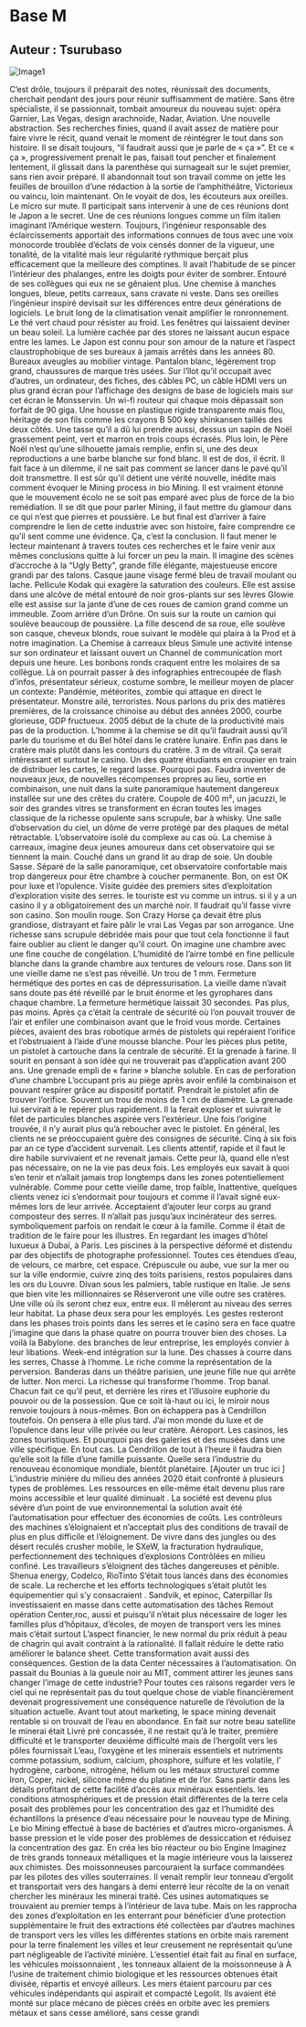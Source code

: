 # Base M
## Auteur : Tsurubaso

![Image1](/images/800400.png)


C’est drôle, toujours il préparait des notes, réunissait des documents, cherchait pendant des jours pour réunir suffisamment de matière. Sans être spécialiste, il se passionnait, tombait amoureux du nouveau sujet: opéra Garnier, Las Vegas, design arachnoïde, Nadar, Aviation. Une nouvelle abstraction. Ses recherches finies, quand il avait assez de matière pour faire vivre le récit, quand venait le moment de réintégrer le tout dans son histoire. Il se disait toujours, “il faudrait aussi que je parle de « ça »”. Et ce « ça », progressivement prenait le pas, faisait tout pencher et finalement lentement, il glissait dans la parenthèse qui surnageait sur le sujet premier, sans rien avoir préparé. Il abandonnait tout son travail comme on jette les feuilles de brouillon d’une rédaction à la sortie de l’amphithéâtre, Victorieux ou vaincu, loin maintenant. 
On le voyait de dos, les écouteurs aux oreilles. Le micro sur mute. Il participait sans intervenir à une de ces réunions dont le Japon a le secret. Une de ces réunions longues comme un film italien imaginant l’Amérique western. Toujours, l’ingénieur responsable des éclaircissements apportait des informations connues de tous avec une voix monocorde troublée d’éclats de voix censés donner de la vigueur, une tonalité, de la vitalité mais leur régularité rythmique berçait plus efficacement que la meilleure des comptines. Il avait l’habitude de se pincer l’intérieur des phalanges, entre les doigts pour éviter de sombrer. Entouré de ses collègues qui eux ne se gênaient plus. Une chemise à manches longues, bleue, petits carreaux, sans cravate ni veste. Dans ses oreilles l’ingénieur inspiré devisait sur les différences entre deux générations de logiciels. Le bruit long de la climatisation venait amplifier le ronronnement. Le thé vert chaud pour résister au froid. Les fenêtres qui laissaient deviner un beau soleil. La lumière cachée par des stores ne laissant aucun espace entre les lames. Le Japon est connu pour son amour de la nature et l’aspect claustrophobique de ses bureaux à jamais arrêtés dans les années 80. Bureaux aveugles au mobilier vintage.
Pantalon blanc, légèrement trop grand, chaussures de marque très usées. Sur l’îlot qu’il occupait avec d’autres, un ordinateur, des fiches, des câbles PC, un câble HDMI vers un plus grand écran pour l’affichage des designs de base de logiciels mais sur cet écran le Monsservin. Un wi-fi routeur qui chaque mois dépassait son forfait de 90 giga. Une housse en plastique rigide transparente mais flou, héritage de son fils comme les crayons B 500 key shinkansen taillés des deux côtés.
Une tasse qu’il a dû lui prendre aussi, dessus un sapin de Noël grassement peint, vert et marron en trois coups écrasés. Plus loin, le Père Noël n’est qu’une silhouette jamais remplie, enfin si, une des deux reproductions a une barbe blanche sur fond blanc. Il est de dos, il écrit. Il fait face à un dilemme, il ne sait pas comment se lancer dans le pavé qu’il doit transmettre. Il est sûr qu’il détient une vérité nouvelle, inédite mais comment évoquer le Mining process in bio Mining.
Il est vraiment étonné que le mouvement écolo ne se soit pas emparé avec plus de force de la bio remédiation. Il se dit que pour parler Mining, il faut mettre du glamour dans ce qui n’est que pierres et poussière. Le but final est d’arriver à faire comprendre le lien de cette industrie avec son histoire, faire comprendre ce qu’il sent comme une évidence.
Ça, c’est la conclusion. Il faut mener le lecteur maintenant à travers toutes ces recherches et le faire venir aux mêmes conclusions quitte à lui forcer un peu la main. Il imagine des scènes d’accroche à la “Ugly Betty”, grande fille élégante, majestueuse encore grandi par des talons. Casque jaune visage fermé bleu de travail moulant ou lache. Pellicule Kodak qui exagère la saturation des couleurs. Elle est assise dans une alcôve de métal entouré de noir gros-plants sur ses lèvres Glowie elle est assise sur la jante d’une de ces roues de camion grand comme un immeuble. Zoom arrière d’un Drône. On suis sur la route un camion qui soulève beaucoup de poussière. La fille descend de sa roue, elle soulève son casque, cheveux blonds, roue suivant le modèle qui plaira à la Prod et à notre imagination. La Chemise à carreaux bleus Simule une activité intense sur son ordinateur et laissant ouvert un Channel de communication mort depuis une heure.
Les bonbons ronds craquent entre les molaires de sa collègue. Là on pourrait passer à des infographies entrecoupée de flash d’infos, présentateur sérieux, costume sombre, le meilleur moyen de placer un contexte: Pandémie, météorites, zombie qui attaque en direct le présentateur. Monstre ailé, terroristes. Nous parlons du prix des matières premières, de la croissance chinoise au début des années 2000, courbe glorieuse, GDP fructueux. 2005 début de la chute de la productivité mais pas de la production.  L’homme à la chemise se dit qu’il faudrait aussi qu’il parle du tourisme et du Bel hôtel dans le cratère lunaire. Enfin pas dans le cratère mais plutôt dans les contours du cratère. 3 m de vitrail. Ça serait intéressant et surtout le casino. Un des quatre étudiants en croupier en train de distribuer les cartes, le regard lasse. Pourquoi pas. Faudra inventer de nouveaux jeux, de nouvelles récompenses propres au lieu, sortie en combinaison, une nuit dans la suite panoramique hautement dangereux installée sur une des crêtes du cratère. Coupole de 400 m², un jacuzzi, le soir des grandes vitres se transforment en écran toutes les images classique de la richesse opulente sans scrupule, bar à whisky.
Une salle d’observation du ciel, un dôme de verre protégé par des plaques de métal rétractable. L’observatoire isolé du complexe au cas où. La chemise à carreaux, imagine deux jeunes amoureux dans cet observatoire qui se tiennent la main. Couché dans un grand lit au drap de soie. Un double Sasse. Séparé de la salle panoramique, cet observatoire confortable mais trop dangereux pour être chambre à coucher permanente. Bon, on est OK pour luxe et l’opulence.
Visite guidée des premiers sites d’exploitation d’exploration visite des serres. le touriste est vu comme un intrus. si il y a un casino il y a obligatoirement des un marché noir. Il faudrait qu’il fasse vivre son casino. Son moulin rouge. Son Crazy Horse ça devait être plus grandiose, distrayant et faire pâlir le vrai Las Vegas par son arrogance. Une richesse sans scrupule débridée mais pour que tout cela fonctionne il faut faire oublier au client le danger qu’il court.
On imagine une chambre avec une fine couche de congélation. L’humidité de l’airre tombé en fine pellicule blanche dans la grande chambre aux tentures de velours rose. Dans son lit une vieille dame ne s’est pas réveillé. Un trou de 1 mm. Fermeture hermétique des portes en cas de dépressurisation. La vieille dame  n’avait sans doute pas été réveillé par le bruit énorme et les gyrophares dans chaque chambre. La fermeture hermétique laissait 30 secondes. Pas plus, pas moins. Après ça c’était la centrale de sécurité où l’on pouvait trouver de l’air et enfiler une combinaison avant que le froid vous morde. Certaines pièces, avaient des bras robotique armés de pistolets qui repéraient l’orifice et l’obstruaient à l’aide d’une mousse blanche. Pour les pièces plus petite, un pistolet à cartouche dans la centrale de sécurité. Et la grenade à farine. Il sourit en pensant à son idée qui ne trouverait pas d’application avant 200 ans. Une grenade empli de « farine » blanche soluble. En cas de perforation d’une chambre L’occupant pris au piège après avoir enfilé la combinaison et pouvant respirer grâce au dispositif portatif.
Prendrait le pistolet afin de trouver l’orifice. Souvent un trou de moins de 1 cm de diamètre. La grenade lui servirait à le repérer plus rapidement. Il la ferait exploser et suivrait le filet de particules blanches aspirée vers l’extérieur. Une fois l’origine trouvée, il n’y aurait plus qu’à reboucher avec le pistolet. En général, les clients ne se préoccupaient guère des consignes de sécurité. Cinq à six fois par an ce type d’accident survenait. Les clients attentif, rapide et il faut le dire habile survivaient et ne revenait jamais. Cette peur là, quand elle n’est pas nécessaire, on ne la vie pas deux fois. Les employés eux savait à quoi s’en tenir et n’allait jamais trop longtemps dans les zones potentiellement vulnérable. Comme pour cette vieille dame, trop faible, Inattentive, quelques clients venez ici s’endormait pour toujours et comme il l’avait signé eux-mêmes lors de leur arrivée. Acceptaient d’ajouter leur corps au grand composteur des serres. Il n’allait pas jusqu’aux incinérateur  des serres. symboliquement parfois on rendait le cœur à la famille. Comme il était de tradition de le faire pour les illustres.
En regardant les images d’hôtel luxueux à Dubaï, à Paris. Les piscines à la perspective déformé et distendu par des objectifs de photographe professionnel. Toutes ces étendues d’eau, de velours, ce marbre, cet espace. Crépuscule ou aube, vue sur la mer ou sur la ville endormie, cuivre zinq des toits parisiens, restos populaires dans les ors du Louvre. Divan sous les palmiers, table rustique en Italie. Je sens que bien vite  les millionnaires se Réserveront une ville outre ses cratères. Une ville où ils seront chez eux, entre eux. Il mêleront au niveau des serres leur habitat. La phase deux sera pour les employés. Les gestes resteront dans les phases trois points dans les serres et le casino sera en face quatre j’imagine que dans la phase quatre on pourra trouver bien des choses. La voilà la Babylone. des branches de leur entreprise, les employés convier à leur libations. Week-end intégration sur la lune.
Des chasses à courre dans les serres, Chasse à l’homme. Le riche comme la représentation de la perversion. Banderas dans un théâtre parisien, une jeune fille nue qui arrête de lutter. Non merci. La richesse qui transforme l’homme. Trop banal. Chacun fait ce qu’il peut, et derrière les rires et l’illusoire euphorie du pouvoir ou de la possession. Que ce soit là-haut ou ici, le miroir nous renvoie toujours à nous-mêmes. Bon on échappera pas à Cendrillon toutefois. On pensera à elle plus tard. J’ai mon monde du luxe et de l’opulence dans leur ville privée ou leur cratère. Aéroport. Les casinos, les zones touristiques. Et pourquoi pas des galeries et des musées dans une ville spécifique. En tout cas. La Cendrillon de tout à l’heure il faudra bien qu’elle soit la fille d’une famille puissante. Quelle sera l’industrie du renouveau économique mondiale, bientôt planétaire.
[Ajouter un truc ici ]
L’industrie minière du milieu des années 2020 était confronté à plusieurs types de problèmes. Les ressources en elle-même était devenu plus rare moins accessible et leur qualité diminuait . La société est devenu plus sévère d’un point de vue environnemental la solution avait été l’automatisation pour effectuer des économies de coûts. Les contrôleurs des machines s’éloignaient et n’acceptait plus des conditions de travail de plus en plus difficile et l’éloignement. De vivre dans des jungles ou des désert reculés crusher mobile, le SXeW, la fracturation hydraulique, perfectionnement des techniques d’explosions Contrôlées en milieu confiné.
Les travailleurs s’éloignent des tâches dangereuses et pénible.
Shenua energy, Codelco, RìoTinto S’était tous lancés dans des économies de scale. La recherche et les efforts technologiques s’était plutôt les équipementier qui s’y consacraient . Sandvik, et epinoc, Caterpillar
Ils investissaient en masse dans cette automatisation des tâches Remout opération Center,roc, aussi et puisqu’il n’était plus nécessaire de loger les familles plus d’hôpitaux,  d’écoles, de moyen de transport vers les mines mais c’était surtout
L’aspect financier, le new normal du prix réduit à peau de chagrin qui avait contraint à la rationalité. Il fallait réduire le dette ratio améliorer le balance sheet. Cette transformation avait aussi des conséquences. Gestion de la data Center nécessaires à l’automatisation. On passait du Bounias à la gueule noir au MIT, comment attirer les jeunes sans changer l’image de cette industrie? Pour toutes ces raisons regarder vers le ciel qui ne représentait pas du tout quelque chose de viable financièrement devenait progressivement une conséquence naturelle de l’évolution de la situation actuelle. Avant tout atout marketing, le space mining devenait rentable si on trouvait de l’eau en abondance. En fait sur notre beau satellite le minerai était Livré pré concassée, il ne restait qu’à le traiter, première difficulté et le transporter deuxième difficulté mais de l’hergolit vers les pôles fournissait L’eau, l’oxygène et les minerais essentiels et nutriments comme potassium, sodium, calcium, phosphore, sulfure et les volatile, l’ hydrogène, carbone, nitrogène, hélium ou les métaux structurel comme Iron, Coper, nickel, silicone même du platine et de l’or.
Sans partir dans les détails profitant de cette facilité d’accès aux minéraux essentiels. les conditions atmosphériques et de pression était différentes de la terre cela posait des problèmes pour les concentration des gaz et l’humidité des échantillons la présence d’eau nécessaire pour le nouveau type de Mining. Le bio Mining effectué à base de bactéries et d’autres micro-organismes. À basse pression et le vide poser des problèmes de dessiccation et réduisez la concentration des gaz. En créa les bio réacteur ou bio Engine Imaginez de très grands tonneaux métalliques et la magie intérieure vous la laisserez aux chimistes. Des moissonneuses parcouraient la surface commandées par les pilotes des villes souterraines. Il venait remplir leur tonneau d’ergolit et transportait vers des hangars à demi enterré leur récolte de la on venait chercher les minéraux les minerai traité.
Ces usines automatiques se trouvaient au premier temps à l’intérieur de lava tube. Mais on les rapprocha des zones d’exploitation en les enterrant pour bénéficier d’une protection supplémentaire le fruit des extractions été collectées par d’autres machines de transport vers les villes les différentes stations en orbite mais rarement pour la terre finalement les villes et leur creusement ne représentait qu’une part négligeable de l’activité minière. L’essentiel était fait au final en surface, les véhicules moissonnaient , les tonneaux allaient de la moissonneuse à À l’usine de traitement chimio biologique et les ressources obtenues était divisée, répartis et envoyé ailleurs. Les mers étaient parcouru par ces véhicules indépendants qui aspirait et compacté Legolit. Ils avaient été monté sur place mécano de pièces créés en orbite avec les premiers métaux et sans cesse amélioré, sans cesse grandi

